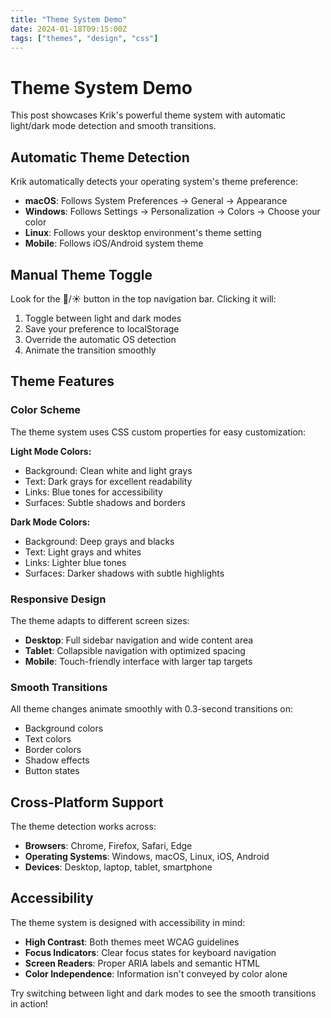 ```yaml
---
title: "Theme System Demo"
date: 2024-01-18T09:15:00Z
tags: ["themes", "design", "css"]
---
```


# Theme System Demo

This post showcases Krik's powerful theme system with automatic light/dark mode
detection and smooth transitions.

## Automatic Theme Detection

Krik automatically detects your operating system's theme preference:

- **macOS**: Follows System Preferences → General → Appearance
- **Windows**: Follows Settings → Personalization → Colors → Choose your color
- **Linux**: Follows your desktop environment's theme setting
- **Mobile**: Follows iOS/Android system theme

## Manual Theme Toggle

Look for the 🌙/☀️ button in the top navigation bar. Clicking it will:

1. Toggle between light and dark modes
2. Save your preference to localStorage
3. Override the automatic OS detection
4. Animate the transition smoothly

## Theme Features

### Color Scheme

The theme system uses CSS custom properties for easy customization:

**Light Mode Colors:**

- Background: Clean white and light grays
- Text: Dark grays for excellent readability
- Links: Blue tones for accessibility
- Surfaces: Subtle shadows and borders

**Dark Mode Colors:**

- Background: Deep grays and blacks
- Text: Light grays and whites
- Links: Lighter blue tones
- Surfaces: Darker shadows with subtle highlights

### Responsive Design

The theme adapts to different screen sizes:

- **Desktop**: Full sidebar navigation and wide content area
- **Tablet**: Collapsible navigation with optimized spacing
- **Mobile**: Touch-friendly interface with larger tap targets

### Smooth Transitions

All theme changes animate smoothly with 0.3-second transitions on:

- Background colors
- Text colors
- Border colors
- Shadow effects
- Button states

## Cross-Platform Support

The theme detection works across:

- **Browsers**: Chrome, Firefox, Safari, Edge
- **Operating Systems**: Windows, macOS, Linux, iOS, Android
- **Devices**: Desktop, laptop, tablet, smartphone

## Accessibility

The theme system is designed with accessibility in mind:

- **High Contrast**: Both themes meet WCAG guidelines
- **Focus Indicators**: Clear focus states for keyboard navigation
- **Screen Readers**: Proper ARIA labels and semantic HTML
- **Color Independence**: Information isn't conveyed by color alone

Try switching between light and dark modes to see the smooth transitions in
action!

